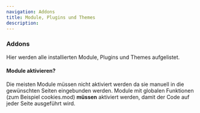 ```yaml
---
navigation: Addons
title: Module, Plugins und Themes
description:
---
```


### Addons ###

Hier werden alle installierten Module, Plugins und Themes aufgelistet.

#### Module aktivieren? ####

Die meisten Module müssen nicht aktiviert werden da sie manuell in die gewünschten Seiten eingebunden werden. Module mit globalen Funktionen (zum Beispiel cookies.mod) __müssen__ aktiviert werden, damit der Code auf jeder Seite ausgeführt wird.

